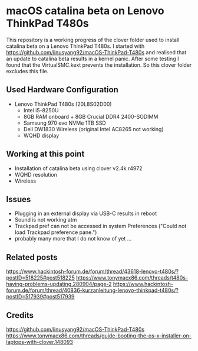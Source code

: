 # macOS catalina beta on Lenovo ThinkPad T480s

This repository is a working progress of the clover folder used to install catalina beta on a Lenovo ThinkPad T480s.
I started with https://github.com/linusyang92/macOS-ThinkPad-T480s and realised that an update to catalina beta results in a kernel panic. After some testing I found that the VirtualSMC.kext prevents the installation. So this clover folder excludes this file.

## Used Hardware Configuration

- Lenovo ThinkPad T480s (20L8S02D00)
  - Intel i5-8250U
  - 8GB RAM onboard + 8GB Crucial DDR4 2400-SODIMM
  - Samsung 970 evo NVMe 1TB SSD
  - Dell DW1830 Wireless (original Intel AC8265 not working)
  - WQHD display

## Working at this point

- Installation of catalina beta using clover v2.4k r4972
- WQHD resolution
- Wireless

## Issues

- Plugging in an external display via USB-C results in reboot
- Sound is not working atm
- Trackpad pref can not be accessed in system Preferences ("Could not load Trackpad preference pane.")
- probably many more that I do not know of yet ...

## Related posts
https://www.hackintosh-forum.de/forum/thread/43618-lenovo-t480s/?postID=518225#post518225
https://www.tonymacx86.com/threads/t480s-having-problems-updating.280904/page-2
https://www.hackintosh-forum.de/forum/thread/40836-kurzanleitung-lenovo-thinkpad-t480s/?postID=517939#post517939

## Credits
https://github.com/linusyang92/macOS-ThinkPad-T480s
https://www.tonymacx86.com/threads/guide-booting-the-os-x-installer-on-laptops-with-clover.148093
